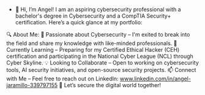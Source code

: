 - 👋 Hi, I’m Angel!
I am an aspiring cybersecurity professional with a bachelor's degree in Cybersecurity and a CompTIA Security+ certification. Here’s a quick glance at my portfolio:

🔍 About Me:
👀 Passionate about Cybersecurity – I'm exited to break into the field and share my knowledge with like-minded professionals.
🌱 Currently Learning – Preparing for my Certified Ethical Hacker (CEH) certification and participating in the National Cyber League (NCL) through Cyber Skyline.
💡 Looking to Collaborate – Open to working on cybersecurity tools, AI security initiatives, and open-source security projects.
📫 Connect with Me – Feel free to reach out on LinkedIn: www.linkedin.com/in/angel-jaramillo-339797155
🚀 Let’s secure the digital world together!


<!---
GuardianAngel-Hub/GuardianAngel-Hub is a ✨ special ✨ repository because its `README.md` (this file) appears on your GitHub profile.
You can click the Preview link to take a look at your changes.
--->
